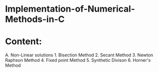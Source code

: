 # Implementation-of-Numerical-Methods-in-C
# Content:
A. Non-Linear solutions
    1. Bisection Method
    2. Secant Method
    3. Newton Raphson Method
    4. Fixed point Method
    5. Synthetic Divison
    6. Horner's Method
